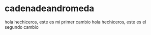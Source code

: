 # cadenadeandromeda


hola hechiceros, este es mi primer cambio
hola hechiceros, este es el segundo cambio
